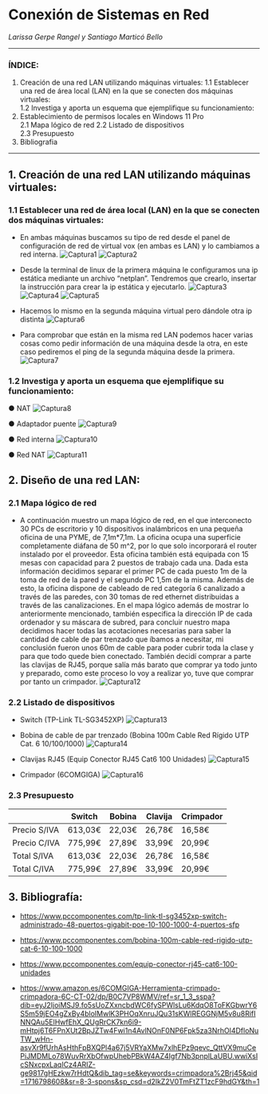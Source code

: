 # Conexión de Sistemas en Red
  
_Larissa Gerpe Rangel y Santiago Marticó Bello_

***
  
### ÍNDICE:
1. Creación de una red LAN utilizando máquinas virtuales:
1.1 Establecer una red de área local (LAN) en la que se conecten dos máquinas virtuales:   
1.2 Investiga y aporta un esquema que ejemplifique su funcionamiento:   
2. Establecimiento de permisos locales en Windows 11 Pro  
2.1 Mapa lógico de red 
2.2 Listado de dispositivos  
2.3 Presupuesto    
3. Bibliografia  
  
***

## 1. Creación de una red LAN utilizando máquinas virtuales:  

### 1.1 Establecer una red de área local (LAN) en la que se conecten dos máquinas virtuales:   

- En ambas máquinas buscamos su tipo de red desde el panel de configuración de red de virtual vox (en ambas es LAN) y lo cambiamos a red interna.
![Captura1](./Fotos_1_1/Captura1.png)
![Captura2](./Fotos_1_1/Captura2.png)

- Desde la terminal de linux de la primera máquina le configuramos una ip estática mediante un archivo “netplan”. Tendremos que crearlo, insertar la instrucción para crear la ip estática y ejecutarlo.
![Captura3](./Fotos_1_1/Captura3.png)
![Captura4](./Fotos_1_1/Captura4.png)
![Captura5](./Fotos_1_1/Captura5.png)

- Hacemos lo mismo en la segunda máquina virtual pero dándole otra ip distinta
![Captura6](./Fotos_1_1/Captura6.png)

- Para comprobar que están en la misma red LAN podemos hacer varias cosas como pedir información de una máquina desde la otra, en este caso pediremos el ping de la segunda máquina desde la primera.
![Captura7](./Fotos_1_1/Captura7.png)

### 1.2 Investiga y aporta un esquema que ejemplifique su funcionamiento:

● NAT
![Captura8](./Fotos_1_2/Captura8.png)

● Adaptador puente
![Captura9](./Fotos_1_2/Captura9.png)

● Red interna
![Captura10](./Fotos_1_2/Captura10.png)

● Red NAT
![Captura11](./Fotos_1_2/Captura11.png)


## 2. Diseño de una red LAN:  

### 2.1 Mapa lógico de red

- A continuación muestro un mapa lógico de red, en el que interconecto 30 PCs de escritorio y 10 dispositivos inalámbricos en una pequeña oficina de una PYME, de 7,1m*7,1m. La oficina ocupa una superficie completamente diáfana de 50 m^2, por lo que solo incorporará el router instalado por el proveedor. Esta oficina también está equipada con 15 mesas con capacidad para 2 puestos de trabajo cada una. Dada esta información decidimos separar el primer PC de cada puesto 1m de la toma de red de la pared y el segundo PC 1,5m de la misma. Además de esto, la oficina dispone de cableado de red categoría 6 canalizado a través de las paredes, con 30 tomas de red ethernet distribuidas a través de las canalizaciones. En el mapa lógico además de mostrar lo anteriormente mencionado, también especifica la dirección IP de cada ordenador y su máscara de subred, para concluir nuestro mapa decidimos hacer todas las acotaciones necesarias para saber la cantidad de cable de par trenzado que íbamos a necesitar, mi conclusión fueron unos 60m de cable para poder cubrir toda la clase y para que todo quede bien conectado. También decidí comprar a parte las clavijas de RJ45, porque salía más barato que comprar ya todo junto y preparado, como este proceso lo voy a realizar yo, tuve que comprar por tanto un crimpador.
![Captura12](./Fotos_2_1/CLASE.png)

### 2.2 Listado de dispositivos

- Switch (TP-Link TL-SG3452XP)
![Captura13](./Fotos_2_2/switch.webp)

- Bobina de cable de par trenzado (Bobina 100m Cable Red Rígido UTP Cat. 6 10/100/1000)
![Captura14](./Fotos_2_2/bobina.webp)

- Clavijas RJ45 (Equip Conector RJ45 Cat6 100 Unidades)
![Captura15](./Fotos_2_2/Clavija.webp)

- Crimpador (6COMGIGA)
![Captura16](./Fotos_2_2/crimpador.jpg)

### 2.3 Presupuesto

|              | Switch    | Bobina   | Clavija  | Crimpador |
|--------------|-----------|----------|----------|-----------|
| Precio S/IVA | 613,03€   | 22,03€   | 26,78€   | 16,58€    |
| Precio C/IVA | 775,99€   | 27,89€   | 33,99€   | 20,99€    |
| Total S/IVA  | 613,03€   | 22,03€   | 26,78€   | 16,58€    |
| Total C/IVA  | 775,99€   | 27,89€   | 33,99€   | 20,99€    |

## 3. Bibliografía:

- https://www.pccomponentes.com/tp-link-tl-sg3452xp-switch-administrado-48-puertos-gigabit-poe-10-100-1000-4-puertos-sfp

- https://www.pccomponentes.com/bobina-100m-cable-red-rigido-utp-cat-6-10-100-1000

- https://www.pccomponentes.com/equip-conector-rj45-cat6-100-unidades

- https://www.amazon.es/6COMGIGA-Herramienta-crimpado-crimpadora-6C-CT-02/dp/B0C7VP8WMV/ref=sr_1_3_sspa?dib=eyJ2IjoiMSJ9.fo5sUoZXxncbdWC6fySPWlsLu6KdqO8ToFKGbwrY6S5m59jEO4gZxBy4bloIMwlK3PHOqXnruJQu31sKWlREGGNjM5v8u8RifINNQAu5ElHwfEhX_QUgRrCK7kn6i9-mHtpj6T6FPnXUt2BpJZTw4Fwi1n4AvlNOnF0NP6Fpk5za3NrhOl4DfloNuTW_wHn-asvXr9fUrhAsHthFpBXQPl4a67j5VRYaXMw7xlhEPz9qevc_QttVX9muCePiJMDMLo78WuvRrXbOfwpUhebPBkW4AZ4Igf7Nb3pnplLaUBU.wwiXsIcSNxcpxLaqICz4ARIZ-ge9817gHEzkw7rHdtQ&dib_tag=se&keywords=crimpadora%2Brj45&qid=1716798608&sr=8-3-spons&sp_csd=d2lkZ2V0TmFtZT1zcF9hdGY&th=1

